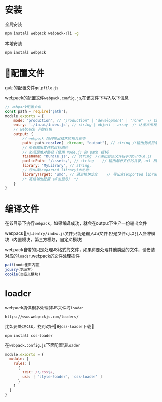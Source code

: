 # 安装

全局安装
```bash
npm install webpack webpack-cli -g
```
本地安装
```
npm install webpack
```

# 配置文件

gulp的配置文件`gulpfile.js`

webpack的配置文件`webpack.config.js`,在该文件下写入以下信息

```javascript
// webpack配置文件
const path = require('path');
module.exports = {
    mode: "production", // "production" | "development" | "none"  // Chosen mode tells webpack to use its built-in optimizations accordingly.
    entry: "./input/index.js", // string | object | array  // 这里应用程序开始执行 接受JS的入口文件
    // webpack 开始打包
    output: {
        // webpack 如何输出结果的相关选项
        path: path.resolve(__dirname, "output"), // string //输出到该目录下的output文件夹下
        // 所有输出文件的目标路径
        // 必须是绝对路径（使用 Node.js 的 path 模块）
        filename: "bundle.js", // string  //输出后该文件名字为bundle.js   // 「入口分块(entry chunk)」的文件名模板（出口分块？）
        publicPath: "/assets/", // string    // 输出解析文件的目录，url 相对于 HTML 页面
        library: "MyLibrary", // string,
        // 导出库(exported library)的名称
        libraryTarget: "umd", // 通用模块定义    // 导出库(exported library)的类型
        /* 高级输出配置（点击显示） */
    }
}
```

# 编译文件

在该目录下执行`webpack`，如果编译成功，就会在output下生产一份输出文件


webpack入口`entry/index.js`文件只能是输入JS文件,但是文件可以引入各种模块（内置模块，第三方模块，自定义模块）

webpack自带的只是处理JS格式的文件，如果你要处理其他类型的文件，请安装对应的`loader`,webpack的文件处理插件

```js
path(node里面内置)
jquery(第三方)
cookie(自定义模块)
```

# loader

webpack提供很多处理非JS文件的`loader`
```
https://www.webpackjs.com/loaders/
```
比如要处理css，找到对应的`css-loader`下载
```
npm install css-loader
```
在`webpack.config.js`下面配置该`loader`
```js
module.exports = {
  module: {
    rules: [
      {
        test: /\.css$/,
        use: [ 'style-loader', 'css-loader' ]
      }
    ]
  }
}
```